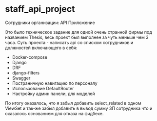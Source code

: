 # staff_api_project
Сотрудники организации: API Приложение

Это было техническое задание для одной очень странной фирмы под названием Thesis, весь проект был выполнен за чуть меньше чем 3 часа.
Суть проекта - написать api со списком сотрудников и должностей включающего в себя:
- Docker-compose
- Django
- DRF
- django-filters
- Swagger
- Постраничную навигацию по персоналу
- Использование DefaultRouter
- Настройку админ панели, для моделей

По итогу оказалось, что я забыл добавить select_related в одном ViewSet и так-же забыл добавить в вывод сумму ЗП сотрудника что и оказалось основанием для отказа на фидбеке.
